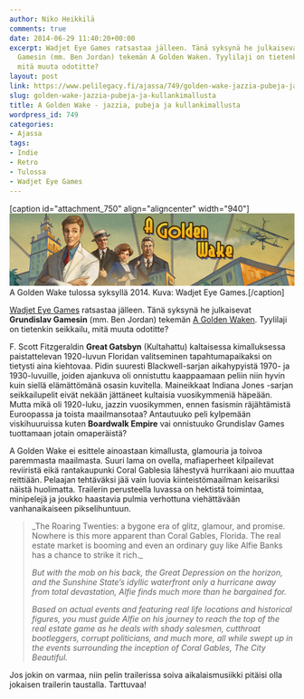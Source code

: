 ```yaml
---
author: Niko Heikkilä
comments: true
date: 2014-06-29 11:40:20+00:00
excerpt: Wadjet Eye Games ratsastaa jälleen. Tänä syksynä he julkaisevat Grundislav
  Gamesin (mm. Ben Jordan) tekemän A Golden Waken. Tyylilaji on tietenkin seikkailu,
  mitä muuta odotitte?
layout: post
link: https://www.pelilegacy.fi/ajassa/749/golden-wake-jazzia-pubeja-ja-kullankimallusta
slug: golden-wake-jazzia-pubeja-ja-kullankimallusta
title: A Golden Wake - jazzia, pubeja ja kullankimallusta
wordpress_id: 749
categories:
- Ajassa
tags:
- Indie
- Retro
- Tulossa
- Wadjet Eye Games
---
```


[caption id="attachment_750" align="aligncenter" width="940"][![A Golden Wake](/uploads/2014/06/agoldenwake.png)](/uploads/2014/06/agoldenwake.png) A Golden Wake tulossa syksyllä 2014. Kuva: Wadjet Eye Games.[/caption]

[Wadjet Eye Games](http://www.pelilegacy.fi/tiedotteet/594/wadjet-eye-games-enemman-kuin-pikseleista-nakyy) ratsastaa jälleen. Tänä syksynä he julkaisevat **Grundislav Gamesin** (mm. Ben Jordan) tekemän [A Golden Waken](http://www.wadjeteyegames.com/games/golden-wake/). Tyylilaji on tietenkin seikkailu, mitä muuta odotitte?

F. Scott Fitzgeraldin **Great Gatsbyn** (Kultahattu) kaltaisessa kimalluksessa paistattelevan 1920-luvun Floridan valitseminen tapahtumapaikaksi on tietysti aina kiehtovaa. Pidin suuresti Blackwell-sarjan aikahypyistä 1970- ja 1930-luvuille, joiden ajankuva oli onnistuttu kaappaamaan peliin niin hyvin kuin siellä elämättömänä osasin kuvitella. Maineikkaat Indiana Jones -sarjan seikkailupelit eivät nekään jättäneet kultaisia vuosikymmeniä häpeään. Mutta mikä oli 1920-luku, jazzin vuosikymmen, ennen fasismin räjähtämistä Euroopassa ja toista maailmansotaa? Antautuuko peli kylpemään viskihuuruissa kuten **Boardwalk Empire** vai onnistuuko Grundislav Games tuottamaan jotain omaperäistä?

A Golden Wake ei esittele ainoastaan kimallusta, glamouria ja toivoa paremmasta maailmasta. Suuri lama on ovella, mafiaperheet kilpailevat reviiristä eikä rantakaupunki Coral Gablesia lähestyvä hurrikaani aio muuttaa reittiään. Pelaajan tehtäväksi jää vain luovia kiinteistömaailman keisariksi näistä huolimatta. Trailerin perusteella luvassa on hektistä toimintaa, minipelejä ja joukko haastavia pulmia verhottuna viehättävään vanhanaikaiseen pikselihuntuun.



<blockquote>_The Roaring Twenties: a bygone era of glitz, glamour, and promise. Nowhere is this more apparent than Coral Gables, Florida. The real estate market is booming and even an ordinary guy like Alfie Banks has a chance to strike it rich._

_But with the mob on his back, the Great Depression on the horizon, and the Sunshine State’s idyllic waterfront only a hurricane away from total devastation, Alfie finds much more than he bargained for._

_Based on actual events and featuring real life locations and historical figures, you must guide Alfie on his journey to reach the top of the real estate game as he deals with shady salesmen, cutthroat bootleggers, corrupt politicians, and much more, all while swept up in the events surrounding the inception of Coral Gables, The City Beautiful._</blockquote>



Jos jokin on varmaa, niin pelin trailerissa soiva aikalaismusiikki pitäisi olla jokaisen trailerin taustalla. Tarttuvaa!



